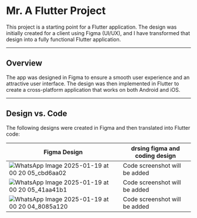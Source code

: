 # **Mr. A Flutter Project**  

This project is a starting point for a Flutter application. The design was initially created for a client using Figma (UI/UX), and I have transformed that design into a fully functional Flutter application.

---

## **Overview**  
The app was designed in Figma to ensure a smooth user experience and an attractive user interface. The design was then implemented in Flutter to create a cross-platform application that works on both Android and iOS.

---

## **Design vs. Code**  
The following designs were created in Figma and then translated into Flutter code:  

| Figma Design | drsing figma and coding design |
|--------------|--------------|
| ![WhatsApp Image 2025-01-19 at 00 20 05_cbd6aa02](https://github.com/user-attachments/assets/9868cf2c-5526-453e-895e-ef4f5c6d2302) | Code screenshot will be added |
| ![WhatsApp Image 2025-01-19 at 00 20 05_41aa41b1](https://github.com/user-attachments/assets/3e698f24-8b62-4837-b5e6-ab2c18535218) | Code screenshot will be added |
| ![WhatsApp Image 2025-01-19 at 00 20 04_8085a120](https://github.com/user-attachments/assets/81cb3c70-79fa-4575-883f-bff6d9575936) | Code screenshot will be added |


